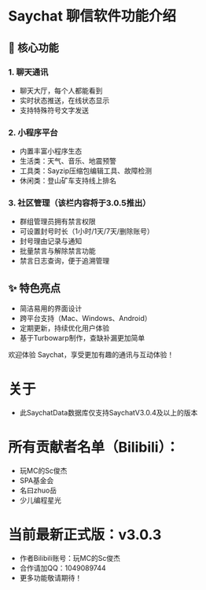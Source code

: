 # Saychat 聊信软件功能介绍

## 📱 核心功能

### 1. 聊天通讯
- 聊天大厅，每个人都能看到
- 实时状态推送，在线状态显示
- 支持特殊符号文字发送

### 2. 小程序平台
- 内置丰富小程序生态
- 生活类：天气、音乐、地震预警
- 工具类：Sayzip压缩包编辑工具、故障检测
- 休闲类：登山矿车支持线上排名

### 3. 社区管理（该栏内容将于3.0.5推出）
- 群组管理员拥有禁言权限
- 可设置封号时长（1小时/1天/7天/删除账号）
- 封号理由记录与通知
- 批量禁言与解除禁言功能
- 禁言日志查询，便于追溯管理

## ✨ 特色亮点
- 简洁易用的界面设计
- 跨平台支持（Mac、Windows、Android）
- 定期更新，持续优化用户体验
- 基于Turbowarp制作，查缺补漏更加简单

欢迎体验 Saychat，享受更加有趣的通讯与互动体验！

# 关于
- 此SaychatData数据库仅支持SaychatV3.0.4及以上的版本

# 所有贡献者名单（Bilibili）：
- 玩MC的Sc俊杰
- SPA基金会
- 名曰zhuo岳
- 少儿编程星光

# 当前最新正式版：v3.0.3
- 作者Bilibili账号：玩MC的Sc俊杰
- 合作请加QQ：1049089744
- 更多功能敬请期待！
